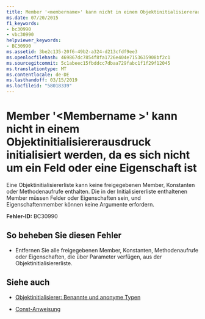 ```yaml
---
title: Member '<membername>' kann nicht in einem Objektinitialisiererausdruck initialisiert werden, da es sich nicht um ein Feld oder eine Eigenschaft ist
ms.date: 07/20/2015
f1_keywords:
- bc30990
- vbc30990
helpviewer_keywords:
- BC30990
ms.assetid: 3be2c135-20f6-49b2-a324-d213cfdf9ee3
ms.openlocfilehash: 469867dc7854f8fa1726e404e7153635908bf2c1
ms.sourcegitcommit: 5c1abeec15fbddcc7dbaa729fabc1f1f29f12045
ms.translationtype: MT
ms.contentlocale: de-DE
ms.lasthandoff: 03/15/2019
ms.locfileid: "58018339"
---
```

# <a name="member-membername-cannot-be-initialized-in-an-object-initializer-expression-because-it-is-not-a-field-or-property"></a>Member '\<Membername >' kann nicht in einem Objektinitialisiererausdruck initialisiert werden, da es sich nicht um ein Feld oder eine Eigenschaft ist
Eine Objektinitialisiererliste kann keine freigegebenen Member, Konstanten oder Methodenaufrufe enthalten. Die in der Initialisiererliste enthaltenen Member müssen Felder oder Eigenschaften sein, und Eigenschaftenmember können keine Argumente erfordern.  
  
 **Fehler-ID:** BC30990  
  
## <a name="to-correct-this-error"></a>So beheben Sie diesen Fehler  
  
-   Entfernen Sie alle freigegebenen Member, Konstanten, Methodenaufrufe oder Eigenschaften, die über Parameter verfügen, aus der Objektinitialisiererliste.  
  
## <a name="see-also"></a>Siehe auch

- [Objektinitialisierer: Benannte und anonyme Typen](../../visual-basic/programming-guide/language-features/objects-and-classes/object-initializers-named-and-anonymous-types.md)




- [Const-Anweisung](../../visual-basic/language-reference/statements/const-statement.md)
